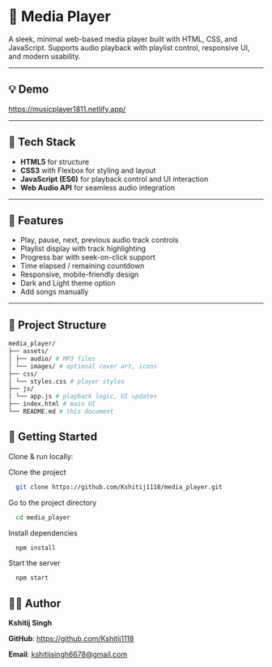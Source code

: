 # 🎵 Media Player

A sleek, minimal web-based media player built with HTML, CSS, and JavaScript. Supports audio playback with playlist control, responsive UI, and modern usability.

---

## 💡 Demo

https://musicplayer1811.netlify.app/

---

## 🧰 Tech Stack

- **HTML5** for structure  
- **CSS3** with Flexbox for styling and layout  
- **JavaScript (ES6)** for playback control and UI interaction  
- **Web Audio API** for seamless audio integration

---

## 🎯 Features

- Play, pause, next, previous audio track controls  
- Playlist display with track highlighting  
- Progress bar with seek-on-click support  
- Time elapsed / remaining countdown  
- Responsive, mobile-friendly design
- Dark and Light theme option
- Add songs manually

---

## 📂 Project Structure

```bash
media_player/
├── assets/
│ ├── audio/ # MP3 files
│ └── images/ # optional cover art, icons
├── css/
│ └── styles.css # player styles
├── js/
│ └── app.js # playback logic, UI updates
├── index.html # main UI
└── README.md # this document
```

## 🚧 Getting Started

Clone & run locally:

Clone the project

```bash
  git clone https://github.com/Kshitij1118/media_player.git
```

Go to the project directory

```bash
  cd media_player
```

Install dependencies

```bash
  npm install
```

Start the server

```bash
  npm start
```

## 🧑‍🎓 Author
**Kshitij Singh**

**GitHub**: https://github.com/Kshitij1118

**Email**: kshitijsingh6678@gmail.com
